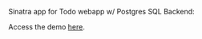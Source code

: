 Sinatra app for Todo webapp w/ Postgres SQL Backend:

Access the demo [here](https://heroku-sinatra-todos-db.herokuapp.com/). 
